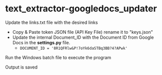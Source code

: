 # text_extractor-googledocs_updater

Update the links.txt file with the desired links
  
- Copy & Paste token JSON file (API Key File) rename it to "keys.json" 
- Update the internal Document_ID with the Document ID from Google Docs in the **settings.py** file.
  - `DOCUMENT_ID = '8R1QFRlw&P!7oYk6daSTBq3BB?4?APwk'`

Run the Windows batch file to execute the program

Output is saved 
